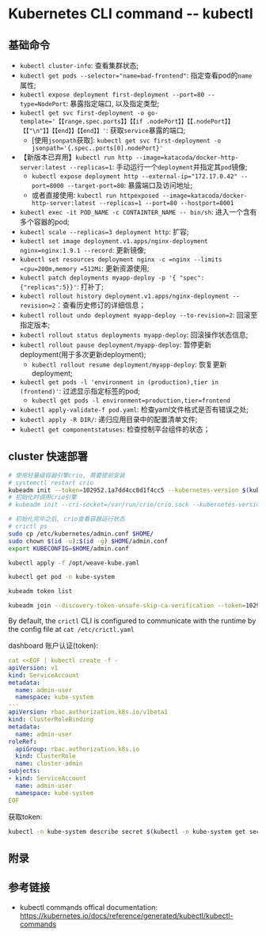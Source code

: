 # Kubernetes CLI command -- kubectl

## 基础命令

- `kubectl cluster-info`: 查看集群状态;
- `kubectl get pods --selector="name=bad-frontend"`: 指定查看pod的`name`属性;
- `kubectl expose deployment first-deployment --port=80 --type=NodePort`: 暴露指定端口, 以及指定类型;
- `kubectl get svc first-deployment -o go-template='【【range.spec.ports】】【【if .nodePort】】【【.nodePort】】【【"\n"】】【【end】】【【end】】'`: 获取` service `暴露的端口;
  - [使用`jsonpath`获取]: `kubectl get svc first-deployment -o jsonpath='{.spec..ports[0].nodePort}'`
- 【新版本已弃用】`kubectl run http --image=katacoda/docker-http-server:latest --replicas=1`: 手动运行一个`deployment`并指定其`pod`镜像;
  - `kubectl expose deployment http --external-ip="172.17.0.42" --port=8000 --target-port=80`: 暴露端口及访问地址;
  - 或者直接使用: `kubectl run httpexposed --image=katacoda/docker-http-server:latest --replicas=1 --port=80 --hostport=8001`
- `kubectl exec -it POD_NAME -c CONTAINTER_NAME -- bin/sh`: 进入一个含有多个容器的pod;
- `kubectl scale --replicas=3 deployment http`: 扩容;
- `kubectl set image deployment.v1.apps/nginx-deployment nginx=nginx:1.9.1 --record`: 更新镜像;
- `kubectl set resources deployment nginx -c =nginx --limits =cpu=200m,memory =512Mi`: 更新资源使用;
- `kubectl patch deployments myapp-deploy -p '{ "spec": {"replicas":5}}'`: 打补丁;
- `kubectl rollout history deployment.v1.apps/nginx-deployment --revision=2`：查看历史修订的详细信息；
- `kubectl rollout undo deployment myapp-deploy --to-revision=2`: 回滚至指定版本;
- `kubectl rollout status deployments myapp-deploy`: 回滚操作状态信息;
- `kubectl rollout pause deployment/myapp-deploy`: 暂停更新deployment(用于多次更新deployment);
  - `kubectl rollout resume deployment/myapp-deploy`: 恢复更新deployment;
- `kubectl get pods -l 'environment in (production),tier in (frontend)'`: 过滤显示指定标签的pod;
  - `kubectl get pods -l environment=production,tier=frontend`
- `kubectl apply-validate-f pod.yaml`: 检查yaml文件格式是否有错误之处;
- `kubectl apply -R DIR/`: 递归应用目录中的配置清单文件;
- `kubectl get componentstatuses`: 检查控制平台组件的状态；





## cluster 快速部署

```bash
# 使用轻量级容器引擎crio, 需要提前安装
# systemctl restart crio
kubeadm init --token=102952.1a7dd4cc8d1f4cc5 --kubernetes-version $(kubeadm version -o short)
# 初始化时调用crio引擎
# kubeadm init --cri-socket=/var/run/crio/crio.sock --kubernetes-version $(kubeadm version -o short)

# 初始化完毕之后, crio查看容器运行状态
# crictl ps
sudo cp /etc/kubernetes/admin.conf $HOME/
sudo chown $(id -u):$(id -g) $HOME/admin.conf
export KUBECONFIG=$HOME/admin.conf

kubectl apply -f /opt/weave-kube.yaml

kubectl get pod -n kube-system

kubeadm token list

kubeadm join --discovery-token-unsafe-skip-ca-verification --token=102952.1a7dd4cc8d1f4cc5 172.17.0.66:6443
```

By default, the `crictl` CLI is configured to communicate with the runtime by the config file at `cat /etc/crictl.yaml`

dashboard 账户认证(token):

```yaml
cat <<EOF | kubectl create -f - 
apiVersion: v1
kind: ServiceAccount
metadata:
  name: admin-user
  namespace: kube-system
---
apiVersion: rbac.authorization.k8s.io/v1beta1
kind: ClusterRoleBinding
metadata:
  name: admin-user
roleRef:
  apiGroup: rbac.authorization.k8s.io
  kind: ClusterRole
  name: cluster-admin
subjects:
- kind: ServiceAccount
  name: admin-user
  namespace: kube-system
EOF
```

获取token:

```bash
kubectl -n kube-system describe secret $(kubectl -n kube-system get secret | grep admin-user | awk '{print $1}')
```

## 附录



## 参考链接

- kubectl commands offical documentation: https://kubernetes.io/docs/reference/generated/kubectl/kubectl-commands
